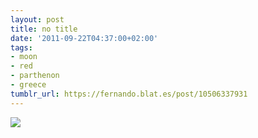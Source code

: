 ```yaml
---
layout: post
title: no title
date: '2011-09-22T04:37:00+02:00'
tags:
- moon
- red
- parthenon
- greece
tumblr_url: https://fernando.blat.es/post/10506337931
---
```

 ![](/tumblr_files/tumblr_lrup2tt9aQ1qkl403o1_640.jpg)  
